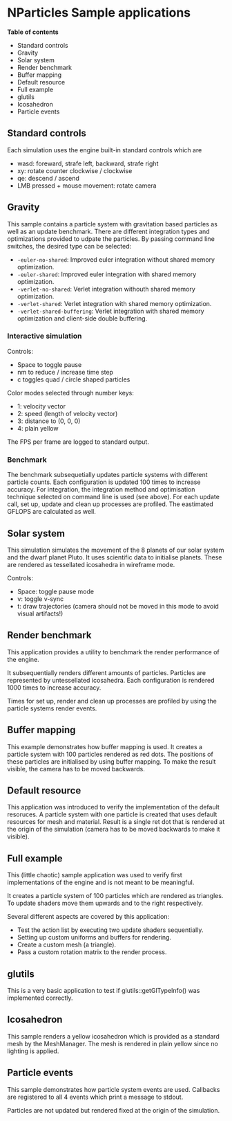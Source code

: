 # NParticles Sample applications

**Table of contents**

<!-- MarkdownTOC -->

- Standard controls
- Gravity
- Solar system
- Render benchmark
- Buffer mapping
- Default resource
- Full example
- glutils
- Icosahedron
- Particle events

<!-- /MarkdownTOC -->

## Standard controls

Each simulation uses the engine built-in standard controls which are

- wasd: foreward, strafe left, backward, strafe right
- xy: rotate counter clockwise / clockwise
- qe: descend / ascend
- LMB pressed + mouse movement: rotate camera



## Gravity

This sample contains a particle system with gravitation based particles as well as an update benchmark. There are different integration types and optimizations provided to udpate the particles. By passing command line switches, the desired type can be selected:

- `-euler-no-shared`:          Improved euler integration without shared memory optimization.
- `-euler-shared`:             Improved euler integration with shared memory optimization.
- `-verlet-no-shared`:         Verlet integration withouth shared memory optimization.
- `-verlet-shared`:            Verlet integration with shared memory optimization.
- `-verlet-shared-buffering`:  Verlet integration with shared memory optimization and client-side double buffering.

### Interactive simulation

Controls:

- Space to toggle pause
- nm to reduce / increase time step
- c toggles quad / circle shaped particles

Color modes selected through number keys:

- 1: velocity vector
- 2: speed (length of velocity vector)
- 3: distance to (0, 0, 0)
- 4: plain yellow

The FPS per frame are logged to standard output.

### Benchmark

The benchmark subsequetially updates particle systems with different particle counts. Each configuration is updated 100 times to increase accuracy. For integration, the integration method and optimisation technique selected on command line is used (see above). For each update call, set up, update and clean up processes are profiled. The eastimated GFLOPS are calculated as well.



## Solar system

This simulation simulates the movement of the 8 planets of our solar system and the dwarf planet Pluto. It uses scientific data to initialise planets. These are rendered as tessellated icosahedra in wireframe mode.

Controls:

- Space: toggle pause mode
- v: toggle v-sync
- t: draw trajectories (camera should not be moved in this mode to avoid visual artifacts!)



## Render benchmark

This application provides a utility to benchmark the render performance of the engine.

It subsequentially renders different amounts of particles. Particles are represented by untessellated icosahedra. Each configuration is rendered 1000 times to increase accuracy.

Times for set up, render and clean up processes are profiled by using the particle systems render events.



## Buffer mapping

This example demonstrates how buffer mapping is used. It creates a particle system with 100 particles rendered as red dots. The positions of these particles are initialised by using buffer mapping. To make the result visible, the camera has to be moved backwards.



## Default resource

This application was introduced to verify the implementation of the default resoruces. A particle system with one particle is created that uses default resources for mesh and material. Result is a single ret dot that is rendered at the origin of the simulation (camera has to be moved backwards to make it visible).



## Full example

This (little chaotic) sample application was used to verify first implementations of the engine and is not meant to be meaningful.

It creates a particle system of 100 particles which are rendered as triangles. To update shaders move them upwards and to the right respectively.

Several different aspects are covered by this application:

- Test the action list by executing two update shaders sequentially.
- Setting up custom uniforms and buffers for rendering.
- Create a custom mesh (a triangle).
- Pass a custom rotation matrix to the render process.


## glutils

This is a very basic application to test if glutils::getGlTypeInfo() was implemented correctly.


## Icosahedron

This sample renders a yellow icosahedron which is provided as a standard mesh by the MeshManager. The mesh is rendered in plain yellow since no lighting is applied.


## Particle events

 This sample demonstrates how particle system events are used. Callbacks are registered to all 4 events which print a message to stdout.

Particles are not updated but rendered fixed at the origin of the simulation.
